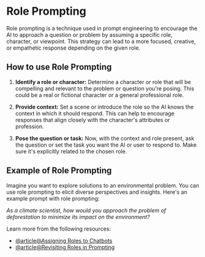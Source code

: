 # Role Prompting

Role prompting is a technique used in prompt engineering to encourage the AI to approach a question or problem by assuming a specific role, character, or viewpoint. This strategy can lead to a more focused, creative, or empathetic response depending on the given role.

## How to use Role Prompting

1. **Identify a role or character:** Determine a character or role that will be compelling and relevant to the problem or question you're posing. This could be a real or fictional character or a general professional role.

2. **Provide context:** Set a scene or introduce the role so the AI knows the context in which it should respond. This can help to encourage responses that align closely with the character's attributes or profession.

3. **Pose the question or task:** Now, with the context and role present, ask the question or set the task you want the AI or user to respond to. Make sure it's explicitly related to the chosen role.

## Example of Role Prompting

Imagine you want to explore solutions to an environmental problem. You can use role prompting to elicit diverse perspectives and insights. Here's an example prompt with role prompting:

_As a climate scientist, how would you approach the problem of deforestation to minimize its impact on the environment?_

Learn more from the following resources:

- [@article@Assigning Roles to Chatbots](https://learnprompting.org/docs/basics/roles)
- [@article@Revisiting Roles in Prompting](https://learnprompting.org/docs/intermediate/revisiting_roles)